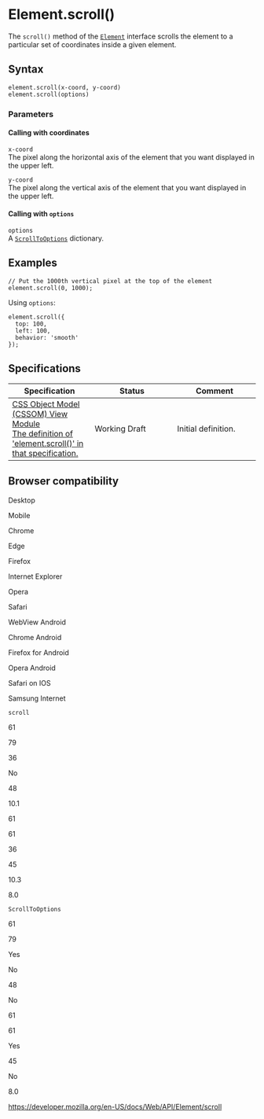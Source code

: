 Element.scroll()
================

The `scroll()` method of the [`Element`](../element) interface scrolls the element to a particular set of coordinates inside a given element.

Syntax
------

    element.scroll(x-coord, y-coord)
    element.scroll(options)

### Parameters

#### Calling with coordinates

`x-coord`  
The pixel along the horizontal axis of the element that you want displayed in the upper left.

`y-coord`  
The pixel along the vertical axis of the element that you want displayed in the upper left.

#### Calling with `options`

`options`  
A [`ScrollToOptions`](../scrolltooptions) dictionary.

Examples
--------

    // Put the 1000th vertical pixel at the top of the element
    element.scroll(0, 1000);

Using `options`:

    element.scroll({
      top: 100,
      left: 100,
      behavior: 'smooth'
    });

Specifications
--------------

<table><colgroup><col style="width: 33%" /><col style="width: 33%" /><col style="width: 33%" /></colgroup><thead><tr class="header"><th>Specification</th><th>Status</th><th>Comment</th></tr></thead><tbody><tr class="odd"><td><a href="https://drafts.csswg.org/cssom-view/#dom-element-scroll-options-options">CSS Object Model (CSSOM) View Module<br />
<span class="small">The definition of 'element.scroll()' in that specification.</span></a></td><td><span class="spec-wd">Working Draft</span></td><td><p>Initial definition.</p></td></tr></tbody></table>

Browser compatibility
---------------------

Desktop

Mobile

Chrome

Edge

Firefox

Internet Explorer

Opera

Safari

WebView Android

Chrome Android

Firefox for Android

Opera Android

Safari on IOS

Samsung Internet

`scroll`

61

79

36

No

48

10.1

61

61

36

45

10.3

8.0

`ScrollToOptions`

61

79

Yes

No

48

No

61

61

Yes

45

No

8.0

<a href="https://developer.mozilla.org/en-US/docs/Web/API/Element/scroll" class="_attribution-link">https://developer.mozilla.org/en-US/docs/Web/API/Element/scroll</a>
